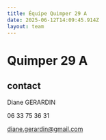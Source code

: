 ```yaml
---
title: Équipe Quimper 29 A
date: 2025-06-12T14:09:45.914Z
layout: team
---
```


# Quimper 29 A



## contact 

Diane GERARDIN

06 33 75 36 31

diane.gerardin@gmail.com

